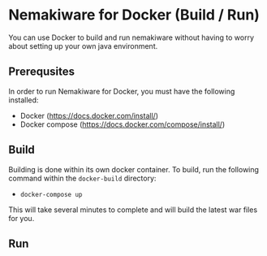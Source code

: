 # Nemakiware for Docker (Build / Run)

You can use Docker to build and run nemakiware without having to worry about setting up your own java environment.

## Prerequsites

In order to run Nemakiware for Docker, you must have the following installed:

- Docker (https://docs.docker.com/install/)
- Docker compose (https://docs.docker.com/compose/install/)

## Build

Building is done within its own docker container. To build, run the following command within the `docker-build` directory:

- `docker-compose up`

This will take several minutes to complete and will build the latest war files for you.

## Run

